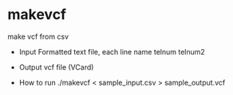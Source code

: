 makevcf
=======

make vcf from csv 

* Input
Formatted text file, each line
name telnum telnum2

* Output
vcf file (VCard)

* How to run
./makevcf < sample_input.csv > sample_output.vcf
